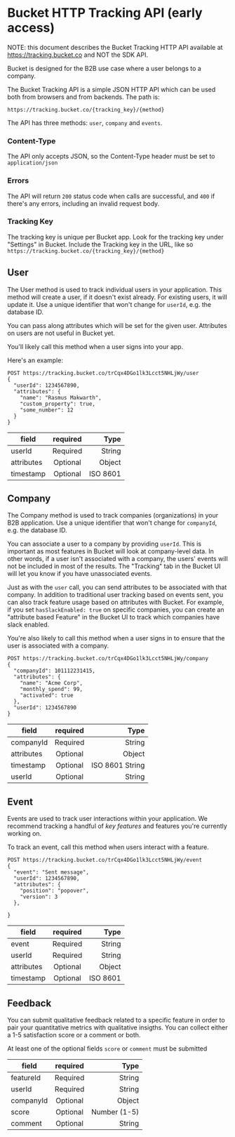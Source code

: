 # Bucket HTTP Tracking API (early access)

NOTE: this document describes the Bucket Tracking HTTP API available at https://tracking.bucket.co and NOT the SDK API.

Bucket is designed for the B2B use case where a user belongs to a company.

The Bucket Tracking API is a simple JSON HTTP API which can be used both from browsers and from backends. The path is:

`https://tracking.bucket.co/{tracking_key}/{method}`

The API has three methods: `user`, `company` and `events`.

### Content-Type

The API only accepts JSON, so the Content-Type header must be set to `application/json`

### Errors

The API will return `200` status code when calls are successful, and `400` if there's any errors, including an invalid request body.

### Tracking Key

The tracking key is unique per Bucket app. Look for the tracking key under "Settings" in Bucket. Include the Tracking key in the URL, like so `https://tracking.bucket.co/{tracking_key}/{method}`

## User

The User method is used to track individual users in your application. This method will create a user, if it doesn't exist already. For existing users, it will update it. Use a unique identifier that won't change for `userId`, e.g. the database ID.

You can pass along attributes which will be set for the given user. Attributes on users are not useful in Bucket yet.

You'll likely call this method when a user signs into your app.

Here's an example:

```
POST https://tracking.bucket.co/trCqx4DGo1lk3Lcct5NHLjWy/user
{
  "userId": 1234567890,
  "attributes": {
    "name": "Rasmus Makwarth",
    "custom_property": true,
    "some_number": 12
  }
}
```

| field      | required |     Type |
| ---------- | :------: | -------: |
| userId     | Required |   String |
| attributes | Optional |   Object |
| timestamp  | Optional | ISO 8601 |

## Company

The Company method is used to track companies (organizations) in your B2B application. Use a unique identifier that won't change for `companyId`, e.g. the database ID.

You can associate a user to a company by providing `userId`. This is important as most features in Bucket will look at company-level data. In other words, if a user isn't associated with a company, the users' events will not be included in most of the results. The "Tracking" tab in the Bucket UI will let you know if you have unassociated events.

Just as with the `user` call, you can send attributes to be associated with that company. In addition to traditional user tracking based on events sent, you can also track feature usage based on attributes with Bucket. For example, if you set `hasSlackEnabled: true` on specific companies, you can create an "attribute based Feature" in the Bucket UI to track which companies have slack enabled.

You're also likely to call this method when a user signs in to ensure that the user is associated with a company.

```
POST https://tracking.bucket.co/trCqx4DGo1lk3Lcct5NHLjWy/company
{
  "companyId": 101112231415,
  "attributes": {
    "name": "Acme Corp",
    "monthly_spend": 99,
    "activated": true
  },
  "userId": 1234567890
}
```

| field      | required |            Type |
| ---------- | :------: | --------------: |
| companyId  | Required |          String |
| attributes | Optional |          Object |
| timestamp  | Optional | ISO 8601 String |
| userId     | Optional |          String |

## Event

Events are used to track user interactions within your application. We recommend tracking a handful of _key features_ and features you're currently working on.

To track an event, call this method when users interact with a feature.

```
POST https://tracking.bucket.co/trCqx4DGo1lk3Lcct5NHLjWy/event
{
  "event": "Sent message",
  "userId": 1234567890,
  "attributes": {
    "position": "popover",
    "version": 3
  },

}
```

| field      | required |     Type |
| ---------- | :------: | -------: |
| event      | Required |   String |
| userId     | Required |   String |
| attributes | Optional |   Object |
| timestamp  | Optional | ISO 8601 |

## Feedback

You can submit qualitative feedback related to a specific feature in order to pair your quantitative metrics with qualitative insigths. You can collect either a 1-5 satisfaction score or a comment or both.

At least one of the optional fields `score` or `comment` must be submitted

| field      | required |         Type |
| ---------- | :------: | -----------: |
| featureId  | Required |       String |
| userId     | Required |       String |
| companyId  | Optional |       Object |
| score      | Optional | Number (1-5) |
| comment    | Optional |       String |
